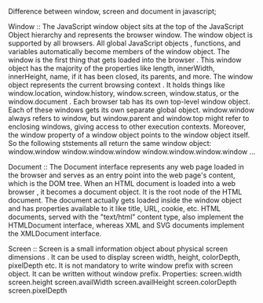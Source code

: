 Difference between window, screen and document in javascript;

Window ::
 The JavaScript window object sits at the top of the JavaScript Object hierarchy and represents the browser window. The window object is supported by all browsers. All global JavaScript objects , functions, and variables automatically become members of the window object. The window is the first thing that gets loaded into the browser . This window object has the majority of the properties like length, innerWidth, innerHeight, name, if it has been closed, its parents, and more.
The window object represents the current browsing context . It holds things like window.location, window.history, window.screen, window.status, or the window.document . Each browser tab has its own top-level window object. Each of these windows gets its own separate global object. window.window always refers to window, but window.parent and window.top might refer to enclosing windows, giving access to other execution contexts. Moreover, the window property of a window object points to the window object itself. So the following ststements all return the same window object: 
window.window
window.window.window
window.window.window.window
...


Document ::
 The Document interface represents any web page loaded in the browser and serves as an entry point into the web page's content, which is the DOM tree. When an HTML document is loaded into a web browser , it becomes a document object. It is the root node of the HTML document. The document actually gets loaded inside the window object and has properties available to it like title, URL, cookie, etc. HTML documents, served with the "text/html" content type, also implement the HTMLDocument interface, whereas XML and SVG documents implement the XMLDocument interface.


Screen ::
 Screen is a small information object about physical screen dimensions . It can be used to display screen width, height, colorDepth, pixelDepth etc. It is not mandatory to write window prefix with screen object. It can be written without window prefix.
Properties:
 screen.width
screen.height
screen.availWidth
screen.availHeight
screen.colorDepth
screen.pixelDepth

